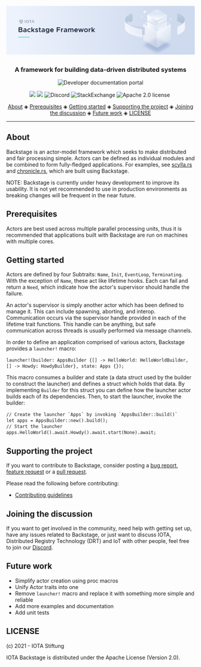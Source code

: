 <h1 align="center">
  <br>
  <a href="#"><img src=".github/IOTA-Backstage.png"></a>
</h1>

<h3 align="center">A framework for building data-driven distributed systems</h2>

<p align="center">
    <a href="https://docs.iota.org" style="text-decoration:none;">
    <img src="https://img.shields.io/badge/Documentation%20portal-blue.svg?style=for-the-badge" alt="Developer documentation portal">
</p>
<p align="center">
    <a href="https://github.com/iotaledger/backstage/actions" style="text-decoration:none;"><img src="https://github.com/iotaledger/backstage/workflows/Build/badge.svg"></a>
    <a href="https://github.com/iotaledger/backstage/actions" style="text-decoration:none;"><img src="https://github.com/iotaledger/backstage/workflows/Test/badge.svg"></a>
    <a href="https://discord.iota.org/" style="text-decoration:none;"><img src="https://img.shields.io/badge/Discord-9cf.svg?logo=discord" alt="Discord"></a>
    <a href="https://iota.stackexchange.com/" style="text-decoration:none;"><img src="https://img.shields.io/badge/StackExchange-9cf.svg?logo=stackexchange" alt="StackExchange"></a>
    <a href="https://github.com/iotaledger/backstage/blob/master/LICENSE" style="text-decoration:none;"><img src="https://img.shields.io/badge/License-Apache%202.0-green.svg" alt="Apache 2.0 license"></a>
    <a href="https://dependabot.com" style="text-decoration:none;"><img src="https://api.dependabot.com/badges/status?host=github&repo=iotaledger/backstage" alt=""></a>
</p>

<p align="center">
  <a href="#about">About</a> ◈
  <a href="#prerequisites">Prerequisites</a> ◈
  <a href="#getting-started">Getting started</a> ◈
  <a href="#supporting-the-project">Supporting the project</a> ◈
  <a href="#joining-the-discussion">Joining the discussion</a> ◈
  <a href="#future-work">Future work</a> ◈
  <a href="#LICENSE">LICENSE</a>
</p>

---

## About
Backstage is an actor-model framework which seeks to make distributed and fair processing simple. Actors can be defined as individual modules and be combined to form fully-fledged applications. For examples, see [scylla.rs](https://github.com/iotaledger/scylla.rs) and [chronicle.rs](https://github.com/iotaledger/chronicle.rs), which are built using Backstage.

NOTE: Backstage is currently under heavy development to improve its usability. It is not yet recommended to use in production environments as breaking changes will be frequent in the near future.
## Prerequisites
Actors are best used across multiple parallel processing units, thus it is recommended that applications built with Backstage are run on machines with multiple cores.

## Getting started
Actors are defined by four Subtraits: `Name`, `Init`, `EventLoop`, `Terminating`. With the exception of `Name`, these act like lifetime hooks. Each can fail and return a `Need`, which indicate how the actor's supervisor should handle the failure.

An actor's supervisor is simply another actor which has been defined to manage it. This can include spawning, aborting, and interop. Communication occurs via the supervisor handle provided in each of the lifetime trait functions. This handle can be anything, but safe communication across threads is usually performed via message channels.

In order to define an application comprised of various actors, Backstage provides a `launcher!` macro:

```
launcher!(builder: AppsBuilder {[] -> HelloWorld: HelloWorldBuilder, [] -> Howdy: HowdyBuilder}, state: Apps {});
```

This macro consumes a builder and state (a data struct used by the builder to construct the launcher) and defines a struct which holds that data. By implementing `Builder` for this struct you can define how the launcher actor builds each of its dependencies. Then, to start the launcher, invoke the builder:

```
// Create the launcher `Apps` by invoking `AppsBuilder::build()`
let apps = AppsBuilder::new().build();
// Start the launcher
apps.HelloWorld().await.Howdy().await.start(None).await;
```

## Supporting the project

If you want to contribute to Backstage, consider posting a [bug report](https://github.com/iotaledger/backstage/issues/new?template=bug-report-for-backstage.md), [feature request](https://github.com/iotaledger/backstage/issues/new?template=feature-request-for-backstage.md) or a [pull request](https://github.com/iotaledger/backstage/pulls).

Please read the following before contributing:

- [Contributing guidelines](.github/CONTRIBUTING.md)

## Joining the discussion

If you want to get involved in the community, need help with getting set up, have any issues related to Backstage, or just want to discuss IOTA, Distributed Registry Technology (DRT) and IoT with other people, feel free to join our [Discord](https://discord.iota.org/).

## Future work

- Simplify actor creation using proc macros
- Unify Actor traits into one
- Remove `launcher!` macro and replace it with something more simple and reliable
- Add more examples and documentation
- Add unit tests

## LICENSE

(c) 2021 - IOTA Stiftung

IOTA Backstage is distributed under the Apache License (Version 2.0).

